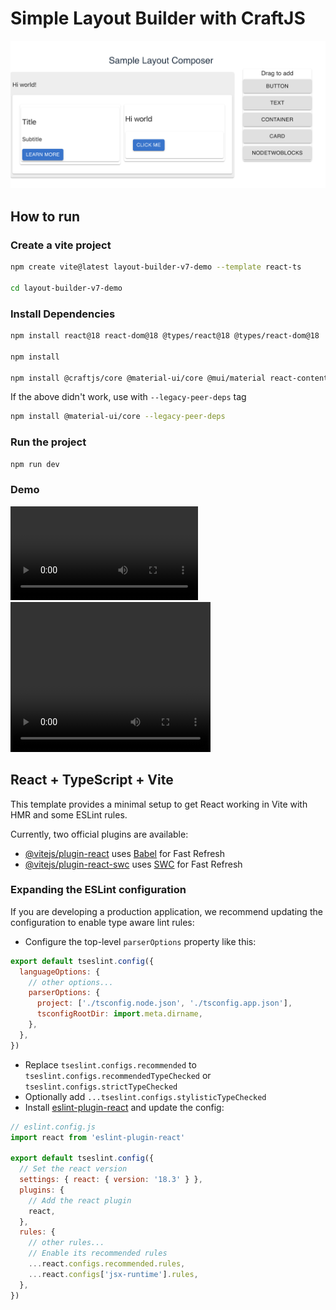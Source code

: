 # Simple Layout Builder with CraftJS

<img src="/resources/UI.png"/>

## How to run

### Create a vite project

```bash
npm create vite@latest layout-builder-v7-demo --template react-ts    

cd layout-builder-v7-demo   
```

### Install Dependencies
```bash
npm install react@18 react-dom@18 @types/react@18 @types/react-dom@18

npm install 

npm install @craftjs/core @material-ui/core @mui/material react-contenteditable material-ui-color-picker 
```

If the above didn't work, use with `--legacy-peer-deps` tag
```bash
npm install @material-ui/core --legacy-peer-deps 
```

### Run the project
```bash
npm run dev
```


### Demo

![](https://github.com/SamudraUduwaka/layout-builder-v7-demo/blob/6810e88622af11b1123e05954224534eedd7445c/resources/Demo.mov)
<video width="320" height="240" controls>
  <source src="/resources/Demo.mov" type="video/mov">
</video>

## React + TypeScript + Vite

This template provides a minimal setup to get React working in Vite with HMR and some ESLint rules.

Currently, two official plugins are available:

- [@vitejs/plugin-react](https://github.com/vitejs/vite-plugin-react/blob/main/packages/plugin-react/README.md) uses [Babel](https://babeljs.io/) for Fast Refresh
- [@vitejs/plugin-react-swc](https://github.com/vitejs/vite-plugin-react-swc) uses [SWC](https://swc.rs/) for Fast Refresh

### Expanding the ESLint configuration

If you are developing a production application, we recommend updating the configuration to enable type aware lint rules:

- Configure the top-level `parserOptions` property like this:

```js
export default tseslint.config({
  languageOptions: {
    // other options...
    parserOptions: {
      project: ['./tsconfig.node.json', './tsconfig.app.json'],
      tsconfigRootDir: import.meta.dirname,
    },
  },
})
```

- Replace `tseslint.configs.recommended` to `tseslint.configs.recommendedTypeChecked` or `tseslint.configs.strictTypeChecked`
- Optionally add `...tseslint.configs.stylisticTypeChecked`
- Install [eslint-plugin-react](https://github.com/jsx-eslint/eslint-plugin-react) and update the config:

```js
// eslint.config.js
import react from 'eslint-plugin-react'

export default tseslint.config({
  // Set the react version
  settings: { react: { version: '18.3' } },
  plugins: {
    // Add the react plugin
    react,
  },
  rules: {
    // other rules...
    // Enable its recommended rules
    ...react.configs.recommended.rules,
    ...react.configs['jsx-runtime'].rules,
  },
})
```
